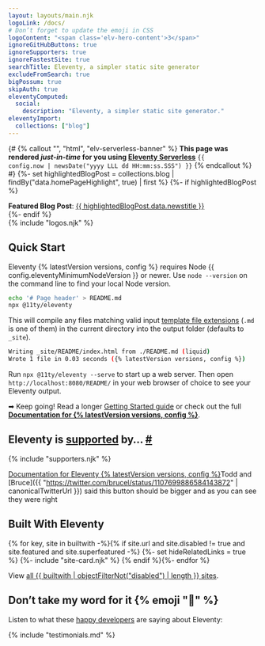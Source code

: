 ```yaml
---
layout: layouts/main.njk
logoLink: /docs/
# Don’t forget to update the emoji in CSS
logoContent: "<span class='elv-hero-content'>3</span>"
ignoreGitHubButtons: true
ignoreSupporters: true
ignoreFastestSite: true
searchTitle: Eleventy, a simpler static site generator
excludeFromSearch: true
bigPossum: true
skipAuth: true
eleventyComputed:
  social:
    description: "Eleventy, a simpler static site generator."
eleventyImport:
  collections: ["blog"]
---
```

{# {% callout "", "html", "elv-serverless-banner" %}
<strong>This page was rendered <em>just-in-time</em> for you using <a href="/docs/plugins/serverless/">Eleventy Serverless</a></strong>
<code class="elv-serverless-banner-time"><time datetime="{{ config.now | toISO }}">{{ config.now | newsDate("yyyy LLL dd HH:mm:ss.SSS") }}</time></code>
{% endcallout %} #}
{%- set highlightedBlogPost = collections.blog | findBy("data.homePageHighlight", true) | first %}
{%- if highlightedBlogPost %}
<div class="elv-callout">
  <strong>Featured Blog Post</strong>: <a href="{{ highlightedBlogPost.data.page.url }}">{{ highlightedBlogPost.data.newstitle }}</a>
</div>
{%- endif %}

<div class="fullwidth-module">{% include "logos.njk" %}</div>

## Quick Start

Eleventy {% latestVersion versions, config %} requires Node {{ config.eleventyMinimumNodeVersion }} or newer. Use `node --version` on the command line to find your local Node version.

```bash
echo '# Page header' > README.md
npx @11ty/eleventy
```

This will compile any files matching valid input [template file extensions](/docs/languages/) (`.md` is one of them) in the current directory into the output folder (defaults to `_site`).

```bash
Writing _site/README/index.html from ./README.md (liquid)
Wrote 1 file in 0.03 seconds ({% latestVersion versions, config %})
```

Run `npx @11ty/eleventy --serve` to start up a web server. Then open `http://localhost:8080/README/` in your web browser of choice to see your Eleventy output.

➡ Keep going! Read a longer [Getting Started guide](/docs/getting-started/) or check out the full [**Documentation for {% latestVersion versions, config %}**](/docs/).

<h2 id="eleventy-is-supported-by">Eleventy is <a href="/docs/supporters/">supported</a> by… <a class="direct-link" href="#eleventy-is-supported-by">#</a></h2>

{% include "supporters.njk" %}

<a href="/docs/" class="btn-primary btn-primary-why-are-you-doing-this benchnine rainbow-active rainbow-active-noanim">Documentation for <span>Eleventy {% latestVersion versions, config %}</span></a><span>Todd and [Bruce]({{ "https://twitter.com/brucel/status/1107699886584143872" | canonicalTwitterUrl }}) said this button should be bigger and as you can see they were right</span>

## Built With Eleventy

<div class="sites-vert">
  <div class="lo-grid">
{% for key, site in builtwith -%}{% if site.url and site.disabled != true and site.featured and site.superfeatured -%}
  {%- set hideRelatedLinks = true %}
  {%- include "site-card.njk" %}
{% endif %}{%- endfor %}
  </div>
</div>

<div class="fullwidth-module">
  <is-land on:visible on:save-data="false">
    <html-fetch target="is-land" src="/imports/facepile.html"></html-fetch>
  </is-land>
</div>



View [all {{ builtwith | objectFilterNot("disabled") | length }} sites](/speedlify/).

## Don’t take my word for it {% emoji "🌈" %}

Listen to what these [happy developers](/docs/testimonials/) are saying about Eleventy:

{% include "testimonials.md" %}

